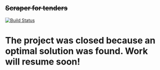 ## ~~Scraper for tenders~~

[![Build Status](https://travis-ci.com/xxxFilosoFxxx/Scraper_tender.svg?branch=master)](https://travis-ci.com/xxxFilosoFxxx/Scraper_tender)

# The project was closed because an optimal solution was found. Work will resume soon!
